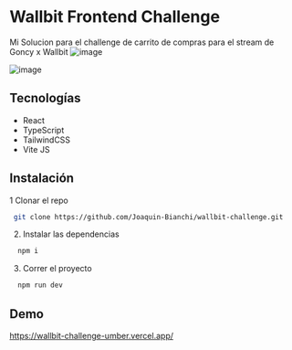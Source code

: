 # Wallbit Frontend Challenge

Mi Solucion para el challenge de carrito de compras para el stream de Goncy x Wallbit
![image](https://github.com/user-attachments/assets/dfabbf11-40af-4dc3-aa89-d7360ea9af19)

![image](https://github.com/user-attachments/assets/519bc431-340e-4cde-88c3-deef31243344)



## Tecnologías

- React
- TypeScript
- TailwindCSS
- Vite JS

## Instalación

1 Clonar el repo

```bash
 git clone https://github.com/Joaquin-Bianchi/wallbit-challenge.git
```

2. Instalar las dependencias

```bash
  npm i
```

3. Correr el proyecto

```bash
  npm run dev
```

## Demo

https://wallbit-challenge-umber.vercel.app/
